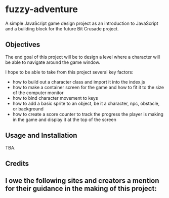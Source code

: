 # fuzzy-adventure

A simple JavaScript game design project as an introduction to JavaScript and a building block for the future Bit Crusade project.  

## Objectives

The end goal of this project will be to design a level where a character will be able to navigate around the game window.

I hope to be able to take from this project several key factors:
- how to build out a character class and import it into the index.js
- how to make a container screen for the game and how to fit it to the size of the computer monitor
- how to bind character movement to keys
- how to add a basic sprite to an object, be it a character, npc, obstacle, or background
- how to create a score counter to track the progress the player is making in the game and display it at the top of the screen

## Usage and Installation

TBA.

## Credits

I owe the following sites and creators a mention for their guidance in the making of this project:
- 